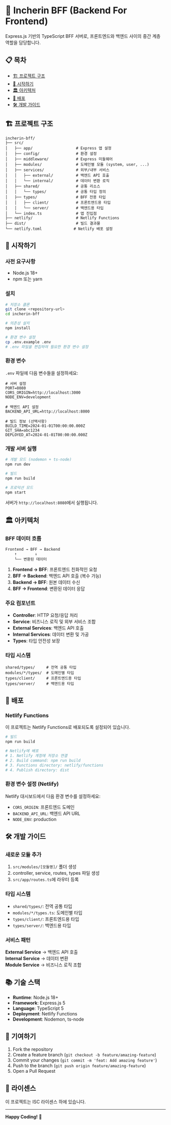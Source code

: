 # 🚀 Incherin BFF (Backend For Frontend)

Express.js 기반의 TypeScript BFF 서버로, 프론트엔드와 백엔드 사이의 중간 계층 역할을 담당합니다.

## 📋 목차

- [🏗️ 프로젝트 구조](#️-프로젝트-구조)
- [🚀 시작하기](#-시작하기)
- [🏛️ 아키텍처](#️-아키텍처)
- [🔧 배포](#-배포)
- [🛠️ 개발 가이드](#️-개발-가이드)

## 🏗️ 프로젝트 구조

```
incherin-bff/
├── src/
│   ├── app/                   # Express 앱 설정
│   ├── config/                # 환경 설정
│   ├── middleware/            # Express 미들웨어
│   ├── modules/               # 도메인별 모듈 (system, user, ...)
│   ├── services/              # 외부/내부 서비스
│   │   ├── external/          # 백엔드 API 호출
│   │   └── internal/          # 데이터 변환 로직
│   ├── shared/                # 공통 리소스
│   │   └── types/             # 공통 타입 정의
│   ├── types/                 # BFF 전용 타입
│   │   ├── client/            # 프론트엔드용 타입
│   │   └── server/            # 백엔드용 타입
│   └── index.ts               # 앱 진입점
├── netlify/                   # Netlify Functions
├── dist/                      # 빌드 결과물
└── netlify.toml              # Netlify 배포 설정
```

## 🚀 시작하기

### 사전 요구사항

- Node.js 18+
- npm 또는 yarn

### 설치

```bash
# 저장소 클론
git clone <repository-url>
cd incherin-bff

# 의존성 설치
npm install

# 환경 변수 설정
cp .env.example .env
# .env 파일을 편집하여 필요한 환경 변수 설정
```

### 환경 변수

`.env` 파일에 다음 변수들을 설정하세요:

```env
# 서버 설정
PORT=8080
CORS_ORIGIN=http://localhost:3000
NODE_ENV=development

# 백엔드 API 설정
BACKEND_API_URL=http://localhost:8000

# 빌드 정보 (선택사항)
BUILD_TIME=2024-01-01T00:00:00.000Z
GIT_SHA=abc1234
DEPLOYED_AT=2024-01-01T00:00:00.000Z
```

### 개발 서버 실행

```bash
# 개발 모드 (nodemon + ts-node)
npm run dev

# 빌드
npm run build

# 프로덕션 모드
npm start
```

서버가 `http://localhost:8080`에서 실행됩니다.

## 🏛️ 아키텍처

### BFF 데이터 흐름

```
Frontend → BFF → Backend
    ↑        ↓
    └── 변환된 데이터
```

1. **Frontend → BFF**: 프론트엔드 친화적인 요청
2. **BFF → Backend**: 백엔드 API 호출 (복수 가능)
3. **Backend → BFF**: 원본 데이터 수신
4. **BFF → Frontend**: 변환된 데이터 응답

### 주요 컴포넌트

- **Controller**: HTTP 요청/응답 처리
- **Service**: 비즈니스 로직 및 외부 서비스 조합
- **External Services**: 백엔드 API 호출
- **Internal Services**: 데이터 변환 및 가공
- **Types**: 타입 안전성 보장

### 타입 시스템

```
shared/types/     # 전역 공통 타입
modules/*/types/  # 도메인별 타입
types/client/     # 프론트엔드용 타입
types/server/     # 백엔드용 타입
```

## 🔧 배포

### Netlify Functions

이 프로젝트는 Netlify Functions로 배포되도록 설정되어 있습니다.

```bash
# 빌드
npm run build

# Netlify에 배포
# 1. Netlify 계정에 저장소 연결
# 2. Build command: npm run build
# 3. Functions directory: netlify/functions
# 4. Publish directory: dist
```

### 환경 변수 설정 (Netlify)

Netlify 대시보드에서 다음 환경 변수를 설정하세요:

- `CORS_ORIGIN`: 프론트엔드 도메인
- `BACKEND_API_URL`: 백엔드 API URL
- `NODE_ENV`: production

## 🛠️ 개발 가이드

### 새로운 모듈 추가

1. `src/modules/[모듈명]/` 폴더 생성
2. controller, service, routes, types 파일 생성
3. `src/app/routes.ts`에 라우터 등록

### 타입 시스템

- `shared/types/`: 전역 공통 타입
- `modules/*/types.ts`: 도메인별 타입
- `types/client/`: 프론트엔드용 타입
- `types/server/`: 백엔드용 타입

### 서비스 패턴

**External Service** → 백엔드 API 호출  
**Internal Service** → 데이터 변환  
**Module Service** → 비즈니스 로직 조합

## 📚 기술 스택

- **Runtime**: Node.js 18+
- **Framework**: Express.js 5
- **Language**: TypeScript 5
- **Deployment**: Netlify Functions
- **Development**: Nodemon, ts-node

## 🤝 기여하기

1. Fork the repository
2. Create a feature branch (`git checkout -b feature/amazing-feature`)
3. Commit your changes (`git commit -m 'feat: Add amazing feature'`)
4. Push to the branch (`git push origin feature/amazing-feature`)
5. Open a Pull Request

## 📄 라이센스

이 프로젝트는 ISC 라이센스 하에 있습니다.

---

**Happy Coding!** 🎉
